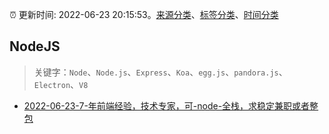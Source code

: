 :alarm_clock: 更新时间: 2022-06-23 20:15:53。[来源分类](../README.md)、[标签分类](../TAGS.md)、[时间分类](../TIMELINE.md)

## NodeJS


> 关键字：`Node`、`Node.js`、`Express`、`Koa`、`egg.js`、`pandora.js`、`Electron`、`V8`



- [2022-06-23-7-年前端经验，技术专家，可-node-全栈，求稳定兼职或者整包](https://www.v2ex.com/t/861755) 